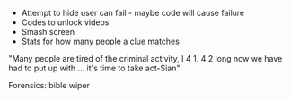* Attempt to hide user can fail - maybe code will cause failure
* Codes to unlock videos
* Smash screen
* Stats for how many people a clue matches

"Many people are tired of the criminal activity, I 4 1. 4 2 long now we have had to put up with ... it's time to take act-Sian"

Forensics: bible wiper

